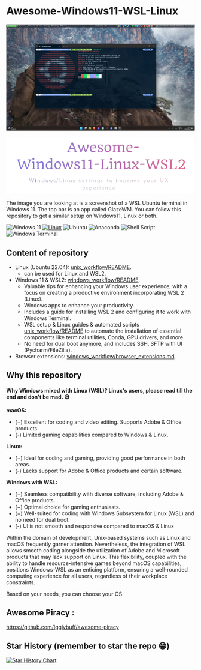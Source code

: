 # Awesome-Windows11-WSL-Linux
![Windows WSL Terminal with taskbar](images/windows_wsl_terminal_taskbar.png)

![Logo](images/logo.png)

The image you are looking at is a screenshot of a WSL Ubuntu terminal in Windows 11. The top bar is an app called GlazeWM.
You can follow this repository to get a similar setup on Windows11, Linux or both.

![Windows 11](https://img.shields.io/badge/Windows%2011-%230079d5.svg?style=for-the-badge&logo=Windows%2011&logoColor=white)
[![Linux](https://img.shields.io/badge/-Linux-grey?style=for-the-badge&logo=linux)](https://www.microsoft.com/en-in/windows)
![Ubuntu](https://img.shields.io/badge/Ubuntu-E95420?style=for-the-badge&logo=ubuntu&logoColor=white)
![Anaconda](https://img.shields.io/badge/Anaconda-%2344A833.svg?style=for-the-badge&logo=anaconda&logoColor=white)
![Shell Script](https://img.shields.io/badge/shell_script-%23121011.svg?style=for-the-badge&logo=gnu-bash&logoColor=white)
![Windows Terminal](https://img.shields.io/badge/Windows%20Terminal-%234D4D4D.svg?style=for-the-badge&logo=windows-terminal&logoColor=white)

## Content of repository
- Linux (Ubuntu 22.04): [unix_workflow/README](unix_workflow/README.md).
  - can be used for Linux and WSL2.
- Windows 11 & WSL2: [windows_workflow/README](windows_workflow/README.md).
   - Valuable tips for enhancing your Windows user experience, with a focus on creating a productive environment incorporating WSL 2 (Linux).
   - Windows apps to enhance your productivity.
   - Includes a guide for installing WSL 2 and configuring it to work with Windows Terminal.
   - WSL setup & Linux guides & automated scripts [unix_workflow/README](unix_workflow/README.md) to automate the installation of essential components like terminal utilities, Conda, GPU drivers, and more.
   - No need for dual boot anymore, and includes SSH, SFTP with UI (Pycharm/FileZilla).
- Browser extensions: [windows_workflow/browser_extensions.md](windows_workflow/browser_extensions.md).

## Why this repository
#### Why Windows mixed with Linux (WSL)? Linux's users, please read till the end and don't be mad. 😅
**macOS:**
- (+) Excellent for coding and video editing. Supports Adobe & Office products.
- (-) Limited gaming capabilities compared to Windows & Linux.

**Linux:**
- (+) Ideal for coding and gaming, providing good performance in both areas.
- (-) Lacks support for Adobe & Office products and certain software.

**Windows with WSL:**
- (+) Seamless compatibility with diverse software, including Adobe & Office products.
- (+) Optimal choice for gaming enthusiasts.
- (+) Well-suited for coding with Windows Subsystem for Linux (WSL) and no need for dual boot.
- (-) UI is not smooth and responsive compared to macOS & Linux

Within the domain of development, Unix-based systems such as Linux and macOS frequently garner attention. Nevertheless, the integration of WSL allows smooth coding alongside the utilization of Adobe and Microsoft products that may lack support on Linux. This flexibility, coupled with the ability to handle resource-intensive games beyond macOS capabilities, positions Windows-WSL as an enticing platform, ensuring a well-rounded computing experience for all users, regardless of their workplace constraints.

Based on your needs, you can choose your OS.

## Awesome Piracy :
https://github.com/Igglybuff/awesome-piracy


## Star History (remember to star the repo 😁)
[![Star History Chart](https://api.star-history.com/svg?repos=aminedjeghri/awesomewindows11&type=Date)](https://star-history.com/#aminedjeghri/awesomewindows11&Date)
